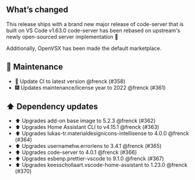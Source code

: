 ## What’s changed

This release ships with a brand new major release of code-server that is built on VS Code v1.63.0
code-server has been rebased on upstream's newly open-sourced server implementation 🎉 

Additionally, OpenVSX has been made the default marketplace.

## 🧰 Maintenance

- 🚀 Update CI to latest version @frenck (#358)
- 🎆 Updates maintenance/license year to 2022 @frenck (#361)

## ⬆️ Dependency updates

- ⬆️ Upgrades add-on base image to 5.2.3 @frenck (#362)
- ⬆️ Upgrades Home Assistant CLI to v4.15.1 @frenck (#363)
- ⬆️ Upgrades lukas-tr.materialdesignicons-intellisense to 4.0.0 @frenck (#364)
- ⬆️ Upgrades usernamehw.errorlens to 3.4.1 @frenck (#365)
- ⬆️ Upgrades code-server to 4.0.1 @frenck (#366)
- ⬆️ Upgrades esbenp.prettier-vscode to 9.1.0 @frenck (#367)
- ⬆️ Upgrades keesschollaart.vscode-home-assistant to 1.23.0 @frenck (#370)
